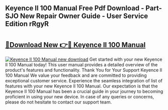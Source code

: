 ## Keyence Il 100 Manual Free Pdf Download - Part-SJO New Repair Owner Guide - User Service Edition rRgyR

# <h2><a href="http://bc24582.oget.top/?id=Keyence+Il+100+Manual">🔗Download New 👉🔴 Keyence Il 100 Manual</a></h2>

[![Keyence Il 100 Manual new download](https://i.imgur.com/5g1atiW.png)](http://bc24582.oget.top/?id=Keyence+Il+100+Manual)
Get started with your new Keyence Il 100 Manual today! This user manual provides a detailed overview of the product's features and functionality. Thank You for Your Support Keyence Il 100 Manual We value your feedback and are committed to providing exceptional customer service. Experience the seamless integration of list of features with your new Keyence Il 100 Manual. Our expectation is that the Keyence Il 100 Manual has been a crucial guide in your journey to becoming proficient in using your new device. In case of any queries or concerns, please do not hesitate to contact our support team.
